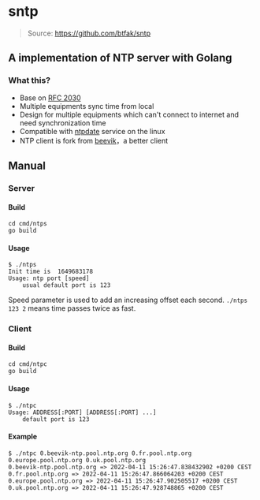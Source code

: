 sntp
====

> Source: https://github.com/btfak/sntp

## A implementation of NTP server with Golang
### What this?
- Base on [RFC 2030](http://tools.ietf.org/html/rfc2030)
- Multiple equipments sync time from local
- Design for multiple equipments which can't connect to internet and need synchronization time
- Compatible with [ntpdate](http://www.eecis.udel.edu/~mills/ntp/html/ntpdate.html) service on the linux
- NTP client is fork from [beevik](https://github.com/beevik/ntp/)，a better client

## Manual
### Server
#### Build

    cd cmd/ntps
    go build

#### Usage

    $ ./ntps
    Init time is  1649683178
    Usage: ntp port [speed]
	    usual default port is 123

Speed parameter is used to add an increasing offset each second. `./ntps 123 2` means time passes twice as fast.

### Client
#### Build

    cd cmd/ntpc
    go build

#### Usage

    $ ./ntpc
    Usage: ADDRESS[:PORT] [ADDRESS[:PORT] ...]
	    default port is 123

#### Example

    $ ./ntpc 0.beevik-ntp.pool.ntp.org 0.fr.pool.ntp.org 0.europe.pool.ntp.org 0.uk.pool.ntp.org
    0.beevik-ntp.pool.ntp.org => 2022-04-11 15:26:47.838432902 +0200 CEST
    0.fr.pool.ntp.org => 2022-04-11 15:26:47.866064203 +0200 CEST
    0.europe.pool.ntp.org => 2022-04-11 15:26:47.902505517 +0200 CEST
    0.uk.pool.ntp.org => 2022-04-11 15:26:47.928748865 +0200 CEST
